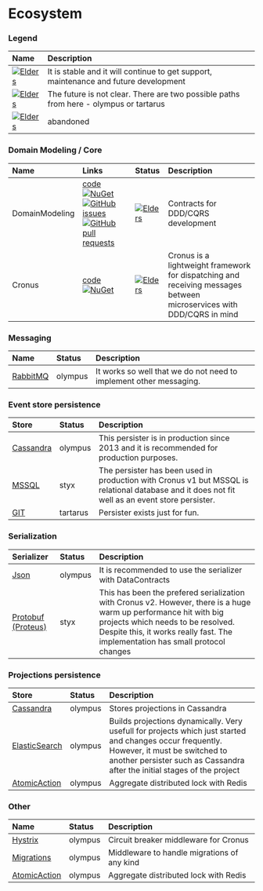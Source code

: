 # Ecosystem



### Legend

| Name | Description |
| :--- | :--- |
| [![Elders](https://camo.githubusercontent.com/433c7116356a11dcdc7b843a1fa8a249cda41d24/68747470733a2f2f696d672e736869656c64732e696f2f62616467652f5374617475732d6f6c796d7075732d677265656e2e737667)](https://camo.githubusercontent.com/433c7116356a11dcdc7b843a1fa8a249cda41d24/68747470733a2f2f696d672e736869656c64732e696f2f62616467652f5374617475732d6f6c796d7075732d677265656e2e737667) | It is stable and it will continue to get support, maintenance and future development |
| [![Elders](https://camo.githubusercontent.com/73024a9829e3eb60f8d6aac16a1ffdb68951de63/68747470733a2f2f696d672e736869656c64732e696f2f62616467652f5374617475732d737479782d6f72616e67652e737667)](https://camo.githubusercontent.com/73024a9829e3eb60f8d6aac16a1ffdb68951de63/68747470733a2f2f696d672e736869656c64732e696f2f62616467652f5374617475732d737479782d6f72616e67652e737667) | The future is not clear. There are two possible paths from here - olympus or tartarus |
| [![Elders](https://camo.githubusercontent.com/075bcd5b5fff87b2242c63065c11e808c26bdc7e/68747470733a2f2f696d672e736869656c64732e696f2f62616467652f5374617475732d74617274617275732d7265642e737667)](https://camo.githubusercontent.com/075bcd5b5fff87b2242c63065c11e808c26bdc7e/68747470733a2f2f696d672e736869656c64732e696f2f62616467652f5374617475732d74617274617275732d7265642e737667) | abandoned |

### Domain Modeling / Core

| Name | Links | Status | Description |
| :--- | :--- | :--- | :--- |
| DomainModeling | [code](https://github.com/Elders/Cronus.DomainModeling) [![NuGet](https://camo.githubusercontent.com/963941c2943b1e45ec6c20ab4c8c76bd597804f8/68747470733a2f2f696d672e736869656c64732e696f2f6e756765742f762f43726f6e75732e446f6d61696e4d6f64656c696e672e737667)](https://www.nuget.org/packages/Cronus.DomainModeling) [![GitHub issues](https://camo.githubusercontent.com/173ce5706be493d06f1bf8b8af9a3bd214a70d04/68747470733a2f2f696d672e736869656c64732e696f2f6769746875622f6973737565732f456c646572732f43726f6e75732e446f6d61696e4d6f64656c696e672f736869656c64732e737667)](https://github.com/Elders/Cronus.DomainModeling/issues) [![GitHub pull requests](https://camo.githubusercontent.com/0e2e3bb75e003bd5f00fef382163297592c95573/68747470733a2f2f696d672e736869656c64732e696f2f6769746875622f6973737565732d70722f456c646572732f43726f6e75732e446f6d61696e4d6f64656c696e672e737667)](https://github.com/Elders/Cronus.DomainModeling/pulls) | [![Elders](https://camo.githubusercontent.com/433c7116356a11dcdc7b843a1fa8a249cda41d24/68747470733a2f2f696d672e736869656c64732e696f2f62616467652f5374617475732d6f6c796d7075732d677265656e2e737667)](https://camo.githubusercontent.com/433c7116356a11dcdc7b843a1fa8a249cda41d24/68747470733a2f2f696d672e736869656c64732e696f2f62616467652f5374617475732d6f6c796d7075732d677265656e2e737667) | Contracts for DDD/CQRS development |
| Cronus | [code](https://github.com/Elders/Cronus) [![NuGet](https://camo.githubusercontent.com/73d23fafd233f007be2588602a2116bcf3b6c067/68747470733a2f2f696d672e736869656c64732e696f2f6e756765742f762f43726f6e75732e737667)](https://www.nuget.org/packages/Cronus) | [![Elders](https://camo.githubusercontent.com/433c7116356a11dcdc7b843a1fa8a249cda41d24/68747470733a2f2f696d672e736869656c64732e696f2f62616467652f5374617475732d6f6c796d7075732d677265656e2e737667)](https://camo.githubusercontent.com/433c7116356a11dcdc7b843a1fa8a249cda41d24/68747470733a2f2f696d672e736869656c64732e696f2f62616467652f5374617475732d6f6c796d7075732d677265656e2e737667) | Cronus is a lightweight framework for dispatching and receiving messages between microservices with DDD/CQRS in mind |

### Messaging

| Name | Status | Description |
| :--- | :--- | :--- |
| [RabbitMQ](https://github.com/Elders/Cronus.Transport.RabbitMQ) | olympus | It works so well that we do not need to implement other messaging. |

### Event store persistence

| Store | Status | Description |
| :--- | :--- | :--- |
| [Cassandra](https://github.com/Elders/Cronus.Persistence.Cassandra) | olympus | This persister is in production since 2013 and it is recommended for production purposes. |
| [MSSQL](https://github.com/Elders/Cronus.Persistence.MSSQL) | styx | The persister has been used in production with Cronus v1 but MSSQL is relational database and it does not fit well as an event store persister. |
| [GIT](https://github.com/Elders/Cronus.Persistence.Git-) | tartarus | Persister exists just for fun. |

### Serialization

| Serializer | Status | Description |
| :--- | :--- | :--- |
| [Json](https://github.com/Elders/Cronus.Serialization.NewtonsoftJson) | olympus | It is recommended to use the serializer with DataContracts |
| [Protobuf \(Proteus\)](https://github.com/Elders/Cronus.Serialization.Proteus) | styx | This has been the prefered serialization with Cronus v2. However, there is a huge warm up performance hit with big projects which needs to be resolved. Despite this, it works really fast. The implementation has small protocol changes |

### Projections persistence

| Store | Status | Description |
| :--- | :--- | :--- |
| [Cassandra](https://github.com/Elders/Cronus.Projections.Cassandra) | olympus | Stores projections in Cassandra |
| [ElasticSearch](https://github.com/Elders/Cronus.Projection.ElasticSearch) | olympus | Builds projections dynamically. Very usefull for projects which just started and changes occur frequently. However, it must be switched to another persister such as Cassandra after the initial stages of the project |
| [AtomicAction](https://github.com/Elders/Cronus.AtomicAction.Redis) | olympus | Aggregate distributed lock with Redis |

### Other

| Name | Status | Description |
| :--- | :--- | :--- |
| [Hystrix](https://github.com/Elders/Cronus.Hystrix) | olympus | Circuit breaker middleware for Cronus |
| [Migrations](https://github.com/Elders/Cronus.Migration.Middleware) | olympus | Middleware to handle migrations of any kind |
| [AtomicAction](https://github.com/Elders/Cronus.AtomicAction.Redis) | olympus | Aggregate distributed lock with Redis |

